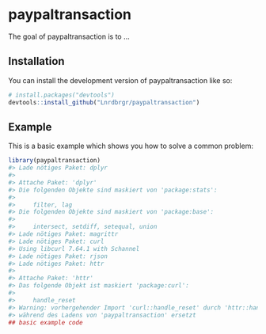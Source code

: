 
<!-- README.md is generated from README.Rmd. Please edit that file -->

# paypaltransaction

<!-- badges: start -->
<!-- badges: end -->

The goal of paypaltransaction is to …

## Installation

You can install the development version of paypaltransaction like so:

``` r
# install.packages("devtools")
devtools::install_github("Lnrdbrgr/paypaltransaction")
```

## Example

This is a basic example which shows you how to solve a common problem:

``` r
library(paypaltransaction)
#> Lade nötiges Paket: dplyr
#> 
#> Attache Paket: 'dplyr'
#> Die folgenden Objekte sind maskiert von 'package:stats':
#> 
#>     filter, lag
#> Die folgenden Objekte sind maskiert von 'package:base':
#> 
#>     intersect, setdiff, setequal, union
#> Lade nötiges Paket: magrittr
#> Lade nötiges Paket: curl
#> Using libcurl 7.64.1 with Schannel
#> Lade nötiges Paket: rjson
#> Lade nötiges Paket: httr
#> 
#> Attache Paket: 'httr'
#> Das folgende Objekt ist maskiert 'package:curl':
#> 
#>     handle_reset
#> Warning: vorhergehender Import 'curl::handle_reset' durch 'httr::handle_reset'
#> während des Ladens von 'paypaltransaction' ersetzt
## basic example code
```
